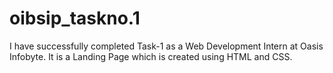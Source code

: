 # oibsip_taskno.1
I have successfully completed Task-1 as a Web Development Intern at Oasis Infobyte. It is a Landing Page which is created using HTML and CSS.
